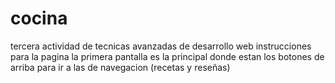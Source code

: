 # cocina
tercera actividad de tecnicas avanzadas de desarrollo web
instrucciones para la pagina
la primera pantalla es la principal donde estan los botones de arriba para ir a las de navegacion (recetas y reseñas)
